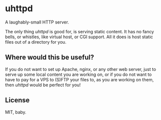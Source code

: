 # uhttpd

A laughably-small HTTP server.

The only thing *uhttpd* is good for, is serving static content. It has no fancy
bells, or whistles, like virtual host, or CGI support. All it does is host
static files out of a directory for you.

## Where would this be useful?

If you do not want to set up Apache, nginx, or any other web server, just to
serve up some local content you are working on, or if you do not want to have
to pay for a VPS to (S)FTP your files to, as you are working on them, then
*uhttpd* would be perfect for you!

## License

MIT, baby.
